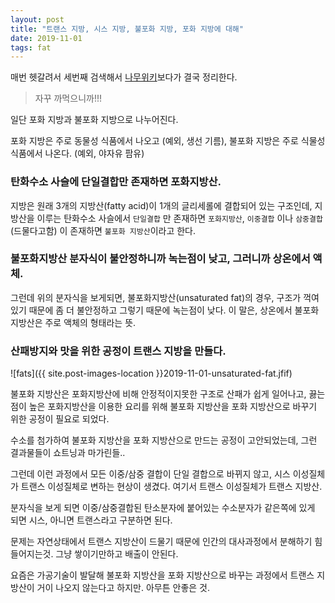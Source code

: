 ```yaml
---
layout: post
title: "트랜스 지방, 시스 지방, 불포화 지방, 포화 지방에 대해"
date: 2019-11-01
tags: fat
---
```


매번 헷갈려서 세번째 검색해서 [나무위키](https://namu.wiki/w/트랜스%20지방#toc)보다가 결국 정리한다.
> 자꾸 까먹으니까!!!

일단 포화 지방과 불포화 지방으로 나누어진다.

포화 지방은 주로 동물성 식품에서 나오고 (예외, 생선 기름), 불포화 지방은 주로 식물성 식품에서 나온다. (예외, 야자유 팜유)

### 탄화수소 사슬에 단일결합만 존재하면 포화지방산.

지방은 원래 3개의 지방산(fatty acid)이 1개의 글리세롤에 결합되어 있는 구조인데, 지방산을 이루는 탄화수소 사슬에서 `단일결합` 만 존재하면 `포화지방산`, `이중결합` 이나 `삼중결합` (드물다고함) 이 존재하면 `불포화 지방산`이라고 한다.

### 불포화지방산 분자식이 불안정하니까 녹는점이 낮고, 그러니까 상온에서 액체.
그런데 위의 분자식을 보게되면, 불포화지방산(unsaturated fat)의 경우, 구조가 꺽여있기 때문에 좀 더 불안정하고 그렇기 때문에 녹는점이 낮다. 이 말은, 상온에서 불포화 지방산은 주로 액체의 형태라는 뜻.

### 산패방지와 맛을 위한 공정이 트랜스 지방을 만들다.

![fats]({{ site.post-images-location }}2019-11-01-unsaturated-fat.jfif)

불포화 지방산은 포화지방산에 비해 안정적이지못한 구조로 산패가 쉽게 일어나고, 끓는 점이 높은 포화지방산을 이용한 요리를 위해 불포화 지방산을 포화 지방산으로 바꾸기 위한 공정이 필요로 되었다.

수소를 첨가하여 불포화 지방산을 포화 지방산으로 만드는 공정이 고안되었는데, 그런 결과물들이 쇼트닝과 마가린들..

그런데 이런 과정에서 모든 이중/삼중 결합이 단일 결합으로 바뀌지 않고, 시스 이성질체가 트랜스 이성질체로 변하는 현상이 생겼다. 여기서 트랜스 이성질체가 트랜스 지방산.

분자식을 보게 되면 이중/삼중결합된 탄소분자에 붙어있는 수소분자가 같은쪽에 있게 되면 시스, 아니면 트랜스라고 구분하면 된다.

문제는 자연상태에서 트랜스 지방산이 드물기 때문에 인간의 대사과정에서 분해하기 힘들어지는것. 그냥 쌓이기만하고 배출이 안된다.

요즘은 가공기술이 발달해 불포화 지방산을 포화 지방산으로 바꾸는 과정에서 트랜스 지방산이 거이 나오지 않는다고 하지만. 아무튼 안좋은 것.
